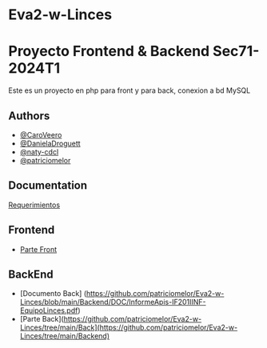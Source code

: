 # Eva2-w-Linces
# Proyecto Frontend & Backend Sec71-2024T1

Este es un proyecto en php para front y para back, conexion a bd MySQL


## Authors

- [@CaroVeero](https://github.com/CaroVeero)
- [@DanielaDroguett](https://github.com/DanielaDroguett)
- [@naty-cdcl](https://github.com/naty-cdcl)
- [@patriciomelor](https://github.com/patriciomelor)


## Documentation

[Requerimientos](https://eva.ciisa.cl/mod/assign/view.php?id=191664#:~:text=Evaluaci%C3%B3n%20U2_VCM_B.pdf)


## Frontend

- [Parte Front](https://github.com/patriciomelor/Eva2-w-Linces/tree/main/Front)
  
## BackEnd
- [Documento Back] (https://github.com/patriciomelor/Eva2-w-Linces/blob/main/Backend/DOC/InformeApis-IF201IINF-EquipoLinces.pdf)
- [Parte Back](https://github.com/patriciomelor/Eva2-w-Linces/tree/main/Back](https://github.com/patriciomelor/Eva2-w-Linces/tree/main/Backend)

